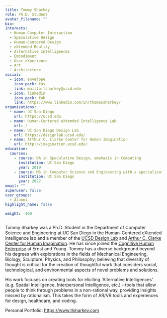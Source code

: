 ```yaml
---
title: Tommy Sharkey
role: Ph.D. Student
avatar_filename: ""
bio: 
interests:
  - Human-Computer Interaction
  - Speculative Design
  - Human-Centered Design
  - eXtended Reality
  - Alternative Intelligences
  - Embodiment
  - User eXperience
  - Art
  - Architecture
social:
  - icon: envelope
    icon_pack: fas
    link: mailto:tsharkey@ucsd.edu
  - icon: linkedin
    icon_pack: fab
    link: https://www.linkedin.com/in/thomassharkey/
organizations:
  - name: UC San Diego
    url: https://ucsd.edu
  - name: Human-Centered eXtended Intelligence Lab
    url: /
  - name: UC San Diego Design Lab
    url: https://designlab.ucsd.edu/
  - name: Arthur C. Clarke Center for Human Imagination
    url: http://imagination.ucsd.edu/
education:
  courses:
    - course: BA in Speculative Design, emphasis in Computing
      institution: UC San Diego
      year: 2019
    - course: MS in Computer Science and Engineering with a specialization in Human-Centered Design
      institution: UC San Diego
      year: 2022
email: ""
superuser: false
user_groups:
  - Alumni
highlight_name: false

weight: -109 
---
```


Tommy Sharkey was a Ph.D. Student in the Department of Computer Science and Engineering at UC San Diego in the Human-Centered eXtended Intelligence lab and a member of the [UCSD Design Lab](https://designlab.ucsd.edu/) and [Arthur C. Clarke Center for Human Imagination](http://imagination.ucsd.edu/). He has since joined the [Cognitive Human Enterprise](https://www.ey.com/en_us/technology/embrace-the-human-enterprise/) at Ernst and Young. Tommy has a diverse background beyond his degrees with explorations in the fields of Mechanical Engineering, Biology, Sculpture, Physics, and Philosophy; believing that diversity of thought is critical for the creation of thoughtful work that considers social, technological, and environmental aspects of novel problems and solutions.

His work focuses on creating tools for eliciting 'Alternative Intelligences' (e.g. Spatial Intelligence, Interpersonal Intelligence, etc.) - tools that allow people to think through problems in a non-rational way, providing insights missed by rationalism. This takes the form of AR/VR tools and experiences for design, healthcare, and coding.

Personal Portfolio: https://www.tlsharkey.com
